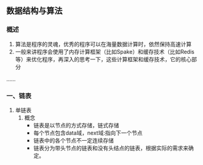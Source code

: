 ## 数据结构与算法

### 概述

1. 算法是程序的灵魂，优秀的程序可以在海量数据计算时，依然保持高速计算
2. 一般来讲程序会使用了内存计算框架（比如Spake）和缓存技术（比如Redis等）来优化程序，再深入的思考一下，这些计算框架和缓存技术，它的核心部分

……

### 一、链表

1. 单链表
   1. 概念
      - 链表是以节点的方式存储，链式存储
      - 每个节点包含data域，next域:指向下一个节点
      - 链表中的各个节点不一定连续存储
      - 链表分为带头节点的链表和没有头结点的链表，根据实际的需求来确定。